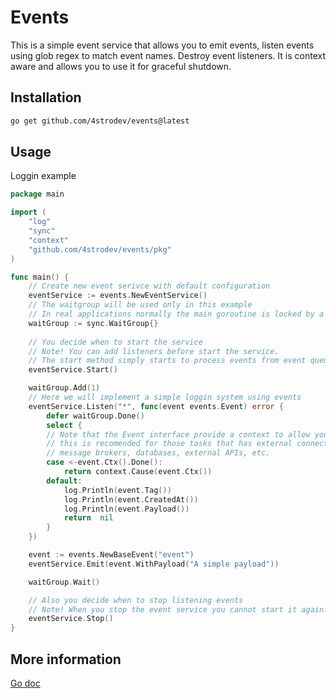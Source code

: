 # Events
This is a simple event service that allows you to emit events, listen events using glob regex to match event names. Destroy event listeners. It is context aware and allows you to use it for graceful shutdown.

## Installation
```sh
go get github.com/4strodev/events@latest
```

## Usage
Loggin example
```go
package main

import (
    "log"
    "sync"
    "context"
    "github.com/4strodev/events/pkg"
)

func main() {
    // Create new event serivce with default configuration
    eventService := events.NewEventService()
    // The waitgroup will be used only in this example
    // In real applications normally the main goroutine is locked by a server, GUI, etc.
    waitGroup := sync.WaitGroup{}
    
    // You decide when to start the service
    // Note! You can add listeners before start the service.
    // The start method simply starts to process events from event queue
    eventService.Start()

    waitGroup.Add(1)
    // Here we will implement a simple loggin system using events
    eventService.Listen("*", func(event events.Event) error {
        defer waitGroup.Done()
        select {
        // Note that the Event interface provide a context to allow you to end task if the service is stopped
        // this is recomended for those tasks that has external connections:
        // message brokers, databases, external APIs, etc.
        case <-event.Ctx().Done():
            return context.Cause(event.Ctx())
        default:
            log.Println(event.Tag())
            log.Println(event.CreatedAt())
            log.Println(event.Payload())
            return  nil
        }
    })

    event := events.NewBaseEvent("event")
    eventService.Emit(event.WithPayload("A simple payload"))

    waitGroup.Wait()

    // Also you decide when to stop listening events
    // Note! When you stop the event service you cannot start it again. This method exist for graceful shutdowns
    eventService.Stop()
}
```

## More information
[Go doc](https://pkg.go.dev/github.com/4strodev/events)

